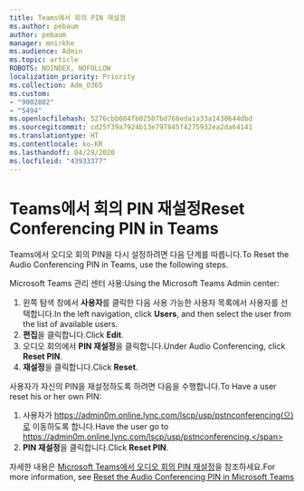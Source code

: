 ```yaml
---
title: Teams에서 회의 PIN 재설정
ms.author: pebaum
author: pebaum
manager: mnirkhe
ms.audience: Admin
ms.topic: article
ROBOTS: NOINDEX, NOFOLLOW
localization_priority: Priority
ms.collection: Adm_O365
ms.custom:
- "9002882"
- "5494"
ms.openlocfilehash: 5276cbb084fb02507bd768eda1a33a1430644dbd
ms.sourcegitcommit: cd25f39a7924b13e797845f4275932ea2da64141
ms.translationtype: HT
ms.contentlocale: ko-KR
ms.lasthandoff: 04/29/2020
ms.locfileid: "43933377"
---
```

# <a name="reset-conferencing-pin-in-teams"></a><span data-ttu-id="14429-102">Teams에서 회의 PIN 재설정</span><span class="sxs-lookup"><span data-stu-id="14429-102">Reset Conferencing PIN in Teams</span></span>

<span data-ttu-id="14429-103">Teams에서 오디오 회의 PIN을 다시 설정하려면 다음 단계를 따릅니다.</span><span class="sxs-lookup"><span data-stu-id="14429-103">To Reset the Audio Conferencing PIN in Teams, use the following steps.</span></span>  

<span data-ttu-id="14429-104">Microsoft Teams 관리 센터 사용:</span><span class="sxs-lookup"><span data-stu-id="14429-104">Using the Microsoft Teams Admin center:</span></span>

1. <span data-ttu-id="14429-105">왼쪽 탐색 창에서 **사용자**를 클릭한 다음 사용 가능한 사용자 목록에서 사용자를 선택합니다.</span><span class="sxs-lookup"><span data-stu-id="14429-105">In the left navigation, click **Users**, and then select the user from the list of available users.</span></span>
2. <span data-ttu-id="14429-106">**편집**을 클릭합니다.</span><span class="sxs-lookup"><span data-stu-id="14429-106">Click **Edit**.</span></span>
3. <span data-ttu-id="14429-107">오디오 회의에서 **PIN 재설정**을 클릭합니다.</span><span class="sxs-lookup"><span data-stu-id="14429-107">Under Audio Conferencing, click **Reset PIN**.</span></span>
4. <span data-ttu-id="14429-108">**재설정**을 클릭합니다.</span><span class="sxs-lookup"><span data-stu-id="14429-108">Click **Reset**.</span></span>

<span data-ttu-id="14429-109">사용자가 자신의 PIN을 재설정하도록 하려면 다음을 수행합니다.</span><span class="sxs-lookup"><span data-stu-id="14429-109">To Have a user reset his or her own PIN:</span></span>
1. <span data-ttu-id="14429-110">사용자가 https://admin0m.online.lync.com/lscp/usp/pstnconferencing(으)로 이동하도록 합니다.</span><span class="sxs-lookup"><span data-stu-id="14429-110">Have the user go to https://admin0m.online.lync.com/lscp/usp/pstnconferencing.</span></span>
2. <span data-ttu-id="14429-111">**PIN 재설정**을 클릭합니다.</span><span class="sxs-lookup"><span data-stu-id="14429-111">Click **Reset PIN**.</span></span>

<span data-ttu-id="14429-112">자세한 내용은 [Microsoft Teams에서 오디오 회의 PIN 재설정](https://docs.microsoft.com/microsoftteams/reset-the-audio-conferencing-pin-in-teams)을 참조하세요.</span><span class="sxs-lookup"><span data-stu-id="14429-112">For more information, see [Reset the Audio Conferencing PIN in Microsoft Teams](https://docs.microsoft.com/microsoftteams/reset-the-audio-conferencing-pin-in-teams)</span></span>
